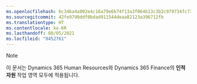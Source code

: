 ```yaml
---
ms.openlocfilehash: 6c346a4a802e4c16a79e6b74f13a3f064b13c3b2c979734fc73831e192a281ad
ms.sourcegitcommit: 42fe9790ddf0bdad911544deaa82123a396712fb
ms.translationtype: HT
ms.contentlocale: ko-KR
ms.lasthandoff: 08/05/2021
ms.locfileid: "8452761"
---
```

> [!NOTE]
> 이 문서는 Dynamics 365 Human Resources와 Dynamics 365 Finance의 **인적 자원** 작업 영역 모두에 적용됩니다.